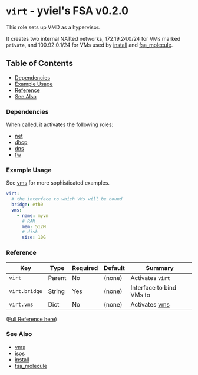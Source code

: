 # `virt` - yviel's FSA v0.2.0
This role sets up VMD as a hypervisor.

It creates two internal NATted networks, 172.19.24.0/24 for VMs marked `private`, and 100.92.0.1/24 for VMs used by [install](../install/) and [fsa_molecule](../fsa_molecule/).

## Table of Contents
 - [Dependencies](#dependencies)
 - [Example Usage](#example-usage)
 - [Reference](#reference)
 - [See Also](#see-also)

### Dependencies
When called, it activates the following roles:
 - [net](../net)
 - [dhcp](../dhcp)
 - [dns](../dns)
 - [fw](../fw)

### Example Usage

See [vms](../vms) for more sophisticated examples.

```yaml
virt:
  # the interface to which VMs will be bound
  bridge: eth0
  vms:
    - name: myvm
      # RAM
      mem: 512M
      # disk
      size: 10G
```

### Reference
|Key|Type|Required|Default|Summary|
|--|--|--|--|--|
|`virt`|Parent|No|(none)|Activates `virt`|
|`virt.bridge`|String|Yes|(none)|Interface to bind VMs to|[virt]
|`virt.vms`|Dict|No|(none)|Activates [vms](../vms)|

([Full Reference here](docs/REFERENCE.md))

### See Also
 - [vms](../vms)
 - [isos](../isos)
 - [install](../install)
 - [fsa_molecule](../fsa_molecule)
